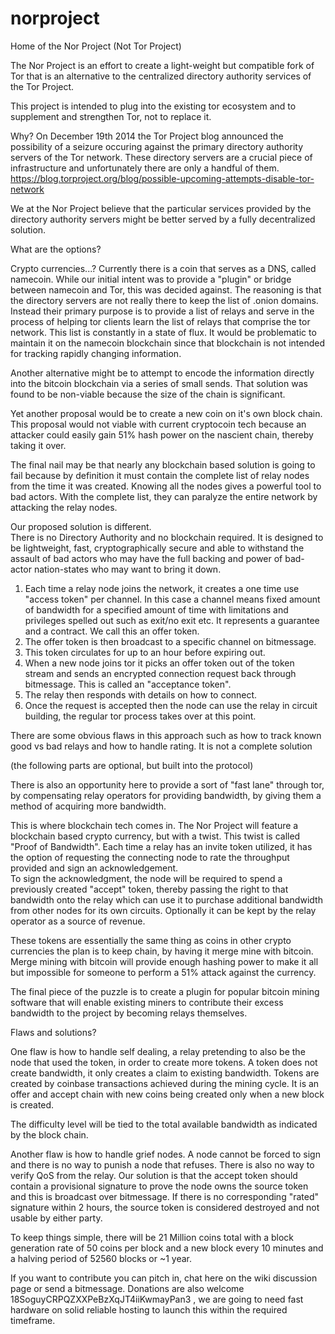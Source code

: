 norproject
==========

Home of the Nor Project (Not Tor Project)

The Nor Project is an effort to create a light-weight but compatible fork of Tor that is an alternative to the centralized directory authority services of the Tor Project.

This project is intended to plug into the existing tor ecosystem and to supplement and strengthen Tor, not to replace it.

Why?  On December 19th 2014 the Tor Project blog announced the possibility of a seizure occuring against the primary directory authority servers of the Tor network.  These directory servers are a crucial piece of infrastructure and unfortunately there are only a handful of them.  https://blog.torproject.org/blog/possible-upcoming-attempts-disable-tor-network

We at the Nor Project believe that the particular services provided by the directory authority servers might be better served by a fully decentralized solution.

What are the options?

Crypto currencies...?
Currently there is a coin that serves as a DNS, called namecoin.  While our initial intent was to provide a "plugin" or bridge between namecoin and Tor, this was decided against.  The reasoning is that the directory servers are not really there to keep the list of .onion domains.  Instead their primary purpose is to provide a list of relays and serve in the process of helping tor clients learn the list of relays that comprise the tor network.  This list is constantly in a state of flux.  It would be problematic to maintain it on the namecoin blockchain since that blockchain is not intended for tracking rapidly changing information.

Another alternative might be to attempt to encode the information directly into the bitcoin blockchain via a series of small sends.  That solution was found to be non-viable because the size of the chain is significant.

Yet another proposal would be to create a new coin on it's own block chain.  This proposal would not viable with current cryptocoin tech because an attacker could easily gain 51% hash power on the nascient chain, thereby taking it over.

The final nail may be that nearly any blockchain based solution is going to fail because by definition it must contain the complete list of relay nodes from the time it was created. Knowing all the nodes gives a powerful tool to bad actors.  With the complete list, they can paralyze the entire network by attacking the relay nodes.

Our proposed solution is different.  
There is no Directory Authority and no blockchain required. 
It is designed to be lightweight, fast, cryptographically secure and able to withstand the assault of bad actors who may have the full backing and power of bad-actor nation-states who may want to bring it down.

1. Each time a relay node joins the network, it creates a one time use "access token" per channel.  In this case a channel means fixed amount of bandwidth for a specified amount of time with limitations and privileges spelled out such as exit/no exit etc.  It represents a guarantee and a contract.  We call this an offer token.
2. The offer token is then broadcast to a specific channel on bitmessage.
3. This token circulates for up to an hour before expiring out.
4. When a new node joins tor it picks an offer token out of the token stream and sends an encrypted connection request back through bitmessage. This is called an "acceptance token".
5. The relay then responds with details on how to connect.
6. Once the request is accepted then the node can use the relay in circuit building, the regular tor process takes over at this point.

There are some obvious flaws in this approach such as how to track known good vs bad relays and how to handle rating.  It is not a complete solution

(the following parts are optional, but built into the protocol)

There is also an opportunity here to provide a sort of "fast lane" through tor, by compensating relay operators for providing bandwidth, by giving them a method of acquiring more bandwidth.

This is where blockchain tech comes in.  The Nor Project will feature a blockchain based crypto currency, but with a twist.  This twist is called "Proof of Bandwidth".  Each time a relay has an invite token utilized, it has the option of requesting the connecting node to rate the throughput provided and sign an acknowledgement.  
To sign the acknowledgment, the node will be required to spend a previously created "accept" token, thereby passing the right to that bandwidth onto the relay which can use it to purchase additional bandwidth from other nodes for its own circuits.  Optionally it can be kept by the relay operator as a source of revenue.

These tokens are essentially the same thing as coins in other crypto currencies the plan is to keep chain, by having it merge mine with bitcoin.  Merge mining with bitcoin will provide enough hashing power to make it all but impossible for someone to perform a 51% attack against the currency.

The final piece of the puzzle is to create a plugin for popular bitcoin mining software that will enable existing miners to contribute their excess bandwidth to the project by becoming relays themselves.

Flaws and solutions?

One flaw is how to handle self dealing, a relay pretending to also be the node that used the token, in order to create more tokens.  A token does not create bandwidth, it only creates a claim to existing bandwidth.  Tokens are created by coinbase transactions achieved during the mining cycle.  It is an offer and accept chain with new coins being created only when a new block is created.  

The difficulty level will be tied to the total available bandwidth as indicated by the block chain.  

Another flaw is how to handle grief nodes.  A node cannot be forced to sign and there is no way to punish a node that refuses.  There is also no way to verify QoS from the relay.  Our solution is that the accept token should contain a provisional signature to prove the node owns the source token and this is broadcast over bitmessage.  If there is no corresponding "rated" signature within 2 hours, the source token is considered destroyed and not usable by either party.

To keep things simple, there will be 21 Million coins total with a block generation rate of 50 coins per block and a new block every 10 minutes and a halving period of 52560 blocks or ~1 year.

If you want to contribute you can pitch in, chat here on the wiki discussion page or send a bitmessage.
Donations are also welcome  18SoguyCRPQZXXPeBzXqJT4iiKwmayPan3 , we are going to need fast hardware on solid reliable hosting to launch this within the required timeframe.
